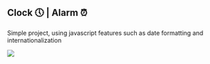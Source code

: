 ## Clock 🕔 | Alarm ⏰

<p>Simple project, using javascript features such as date formatting and internationalization</p>
<img src='https://user-images.githubusercontent.com/80354012/129518191-d69b98e2-d5c1-4d12-ae27-1c7eab4f949c.png'>
